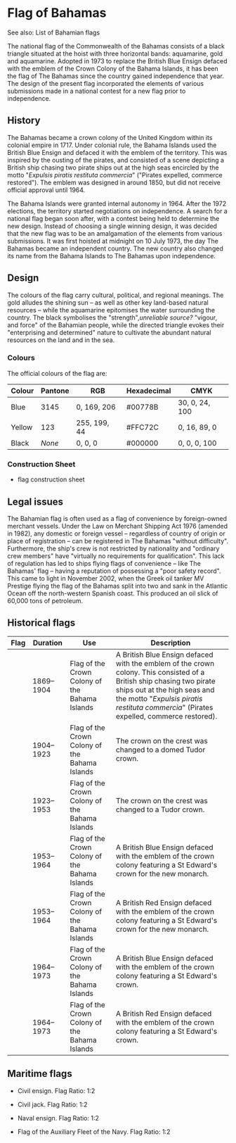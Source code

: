 # Flag of Bahamas

See also: List of Bahamian flags

The national flag of the Commonwealth of the Bahamas consists of a black triangle situated at the hoist with three horizontal bands: aquamarine, gold and aquamarine. Adopted in 1973 to replace the British Blue Ensign defaced with the emblem of the Crown Colony of the Bahama Islands, it has been the flag of The Bahamas since the country gained independence that year. The design of the present flag incorporated the elements of various submissions made in a national contest for a new flag prior to independence.

## History

The Bahamas became a crown colony of the United Kingdom within its colonial empire in 1717. Under colonial rule, the Bahama Islands used the British Blue Ensign and defaced it with the emblem of the territory. This was inspired by the ousting of the pirates, and consisted of a scene depicting a British ship chasing two pirate ships out at the high seas encircled by the motto "*Expulsis piratis restituta commercia*" ("Pirates expelled, commerce restored"). The emblem was designed in around 1850, but did not receive official approval until 1964.

The Bahama Islands were granted internal autonomy in 1964. After the 1972 elections, the territory started negotiations on independence. A search for a national flag began soon after, with a contest being held to determine the new design. Instead of choosing a single winning design, it was decided that the new flag was to be an amalgamation of the elements from various submissions. It was first hoisted at midnight on 10 July 1973, the day The Bahamas became an independent country. The new country also changed its name from the Bahama Islands to The Bahamas upon independence.

## Design

The colours of the flag carry cultural, political, and regional meanings. The gold alludes the shining sun – as well as other key land-based natural resources – while the aquamarine epitomises the water surrounding the country. The black symbolises the "strength",*unreliable source?* "vigour, and force" of the Bahamian people, while the directed triangle evokes their "enterprising and determined" nature to cultivate the abundant natural resources on the land and in the sea.

### Colours

The official colours of the flag are:

| Colour | Pantone | RGB          | Hexadecimal | CMYK           |
| ------ | ------- | ------------ | ----------- | -------------- |
| Blue   | 3145    | 0, 169, 206  | #00778B     | 30, 0, 24, 100 |
| Yellow | 123     | 255, 199, 44 | #FFC72C     | 0, 16, 89, 0   |
| Black  | *None*  | 0, 0, 0      | #000000     | 0, 0, 0, 100   |

### Construction Sheet

- flag construction sheet

## Legal issues

The Bahamian flag is often used as a flag of convenience by foreign-owned merchant vessels. Under the Law on Merchant Shipping Act 1976 (amended in 1982), any domestic or foreign vessel – regardless of country of origin or place of registration – can be registered in The Bahamas "without difficulty". Furthermore, the ship's crew is not restricted by nationality and "ordinary crew members" have "virtually no requirements for qualification". This lack of regulation has led to ships flying flags of convenience – like The Bahamas' flag – having a reputation of possessing a "poor safety record". This came to light in November 2002, when the Greek oil tanker MV Prestige flying the flag of the Bahamas split into two and sank in the Atlantic Ocean off the north-western Spanish coast. This produced an oil slick of 60,000 tons of petroleum.

## Historical flags

| Flag | Duration  | Use                                            | Description                                                                                                                                                                                                                                     |
| ---- | --------- | ---------------------------------------------- | ----------------------------------------------------------------------------------------------------------------------------------------------------------------------------------------------------------------------------------------------- |
|      | 1869–1904 | Flag of the Crown Colony of the Bahama Islands | A British Blue Ensign defaced with the emblem of the crown colony. This consisted of a British ship chasing two pirate ships out at the high seas and the motto "*Expulsis piratis restituta commercia*" (Pirates expelled, commerce restored). |
|      | 1904–1923 | Flag of the Crown Colony of the Bahama Islands | The crown on the crest was changed to a domed Tudor crown.                                                                                                                                                                                      |
|      | 1923–1953 | Flag of the Crown Colony of the Bahama Islands | The crown on the crest was changed to a Tudor crown.                                                                                                                                                                                            |
|      | 1953–1964 | Flag of the Crown Colony of the Bahama Islands | A British Blue Ensign defaced with the emblem of the crown colony featuring a St Edward's crown for the new monarch.                                                                                                                            |
|      | 1953–1964 | Flag of the Crown Colony of the Bahama Islands | A British Red Ensign defaced with the emblem of the crown colony featuring a St Edward's crown for the new monarch.                                                                                                                             |
|      | 1964–1973 | Flag of the Crown Colony of the Bahama Islands | A British Blue Ensign defaced with the emblem of the crown colony featuring a St Edward's crown.                                                                                                                                                |
|      | 1964–1973 | Flag of the Crown Colony of the Bahama Islands | A British Red Ensign defaced with the emblem of the crown colony featuring a St Edward's crown.                                                                                                                                                 |

## Maritime flags



<!---->

-  Civil ensign. Flag Ratio: 1:2

- Civil jack. Flag Ratio: 1:2

-  Naval ensign. Flag Ratio: 1:2

- Flag of the Auxiliary Fleet of the Navy. Flag Ratio: 1:2
